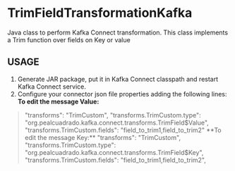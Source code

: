 # TrimFieldTransformationKafka
Java class to perform Kafka Connect transformation. This class implements a Trim function over fields on Key or value

## USAGE
1. Generate JAR package, put it in Kafka Connect classpath and restart Kafka Connect service.
2. Configure your connector json file properties adding the following lines:
**To edit the message Value:**
> "transforms": "TrimCustom",
> "transforms.TrimCustom.type": "org.pealcuadrado.kafka.connect.transforms.TrimField$Value",
> "transforms.TrimCustom.fields": "field_to_trim1,field_to_trim2"
**To edit the message Key:**
> "transforms": "TrimCustom",
> "transforms.TrimCustom.type": "org.pealcuadrado.kafka.connect.transforms.TrimField$Key",
> "transforms.TrimCustom.fields": "field_to_trim1,field_to_trim2",
